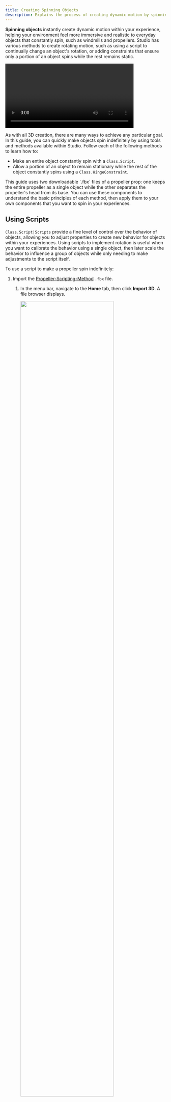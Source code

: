 ```yaml
---
title: Creating Spinning Objects
description: Explains the process of creating dynamic motion by spinning objects.
---
```


**Spinning objects** instantly create dynamic motion within your experience, helping your environment feel more immersive and realistic to everyday objects that constantly spin, such as windmills and propellers. Studio has various methods to create rotating motion, such as using a script to continually change an object's rotation, or adding constraints that ensure only a portion of an object spins while the rest remains static.

<video controls src="../../assets/tutorials/creating-spinning-objects/Overview.mp4" width="80%"></video>

As with all 3D creation, there are many ways to achieve any particular goal. In this guide, you can quickly make objects spin indefinitely by using tools and methods available within Studio. Follow each of the following methods to learn how to:

- Make an entire object constantly spin with a `Class.Script`.
- Allow a portion of an object to remain stationary while the rest of the object constantly spins using a `Class.HingeConstraint`.

<Alert severity="info">
   This guide uses two downloadable `.fbx` files of a propeller prop: one keeps the entire propeller as a single object while the other separates the propeller's head from its base. You can use these components to understand the basic principles of each method, then apply them to your own components that you want to spin in your experiences.
</Alert>

## Using Scripts

`Class.Script|Scripts` provide a fine level of control over the behavior of objects, allowing you to adjust properties to create new behavior for objects within your experiences. Using scripts to implement rotation is useful when you want to calibrate the behavior using a single object, then later scale the behavior to influence a group of objects while only needing to make adjustments to the script itself.

To use a script to make a propeller spin indefinitely:

1. Import the [Propeller-Scripting-Method](../../assets/tutorials/creating-spinning-objects/Propeller-Scripting-Method.fbx) `.fbx` file.

   1. In the menu bar, navigate to the **Home** tab, then click **Import 3D**. A file browser displays.

      <img width="80%" img src="../../assets/tutorials/creating-neon-signs/Import-3D.jpg" />

   1. Select the **Propeller-Scripting-Method** `.fbx` file, then click the **Open** button. The **Import Preview** window displays.
   1. In the hierarchy panel, select **Propeller_Geo**.
   1. In the **Object General** section,

      1. Rename the mesh **Propeller**.
      1. Enable the **Anchored** property to ensure the propeller doesn't change position when its blades begin to move.

   1. Click the **Import** button. The propeller displays within the viewport.

      <img width="80%" img src="../../assets/tutorials/creating-spinning-objects/Importing-Propeller-Scripting-Method.jpg" />

1. In the **Explorer** window, insert a script into the propeller.

   1. Hover over **Propeller** and click the **⊕** button. A contextual menu displays.
   1. From the menu, insert a **Script**.

1. In the new script, enter the following:

```lua
local RunService = game:GetService("RunService")

local propeller = script.Parent
local ROTATE_SPEED = 100

-- Heartbeat fires every frame, after the physics simulation has completed.
-- step is the amount of time that has elapsed since the previous frame.

RunService.Heartbeat:Connect(function(step)
	-- The amount to rotate is a function of ROTATE_SPEED and step.
	local rotationAmount = math.rad(ROTATE_SPEED * step)

	-- Apply rotationAmount to the propeller's current CFrame.
	propeller.CFrame = propeller.CFrame * CFrame.Angles(0, rotationAmount, 0)
end)
```

When you [playtest your experience](../../studio/test-tab.md), the script quickly rotates the propeller along the Y axis. If you want the propeller to move more quickly or slowly, you can adjust the speed to be higher or lower, respectively.

<video controls src="../../assets/tutorials/creating-spinning-objects/Using-Scripts.mp4" width="80%"></video>

## Using HingeConstraints

`Class.Constraint|Constraints` provide the ability to emulate realistic behavior of objects under physical forces, such as gravity, wind, and friction. Using a `Class.HingeConstraint`, you can create a relationship between the head and base of a propeller, then implement realistic motion in which the base of the propeller remains stationary while the head and its blades continuously spin. When accuracy is important, constraints allow you to simulate how objects spin in real world conditions.

### Configuring the Propeller Components

Before you create a `Class.HingeConstraint`, it's important to configure each of the propeller's components to make sure they have clear naming, the base remains anchored when the blades are in motion, and that you can easily see what's happening as you configure your constraint. This initial setup allows for the entire process to run more smoothly.

To configure the propeller components:

1. Import the [Propeller-HingeConstraint-Method](../../assets/tutorials/creating-spinning-objects/Propeller-HingeConstraint-Method.fbx) `.fbx` file.

   1. In the menu bar, navigate to the **Home** tab, then click **Import 3D**. A file browser displays.

      <img width="80%" img src="../../assets/tutorials/creating-neon-signs/Import-3D.jpg" />

   1. Select the **Propeller-HingeConstraint-Method** `.fbx` file, then click the **Open** button. The **Import Preview** window displays.
   1. In the **Object General** section, rename the model **Propeller**.
   1. In the hierarchy panel, select **PropellerHead_Geo**, then in the **Object General** section, rename the mesh **Head**.
   1. In the hierarchy panel, select **PropellerBase_Geo**, then in the **Object General** section,

      1. Rename the object **Base**.
      1. Enable the **Anchored** property to ensure the propeller doesn't change position when its blades begin to move.

   1. Click the **Import** button. The propeller displays within the viewport.

      <img width="80%" img src="../../assets/tutorials/creating-spinning-objects/Importing-Propeller-HingeConstraint-Method.jpg" />

1. In the menu bar, select the **Move** tool, then use the green Y axis arrow to create a gap between both parts to make it easier to visualize the HingeConstraint configuration.

### Configuring the HingeConstraint

Now that you have two components that make up the foundation of your propeller, you can create a `Class.HingeConstraint`, reorient the associated attachments so the propeller's head is able to spin on the Y axis without breaking the hinge, and set the constraint's values to enable the propeller to spin against any physical force within the experience.

#### Creating the HingeConstraint and Attachments

A `Class.HingeConstraint` allows two `Class.Attachment|Attachments` to rotate about one axis. This type of [constraint](../../physics/mechanical-constraints.md) is ideal for spinning objects with multiple components because it allows you to specify which component you want to spin while keeping the other stationary.

To create a HingeConstraint and its attachments:

1. In the **Explorer** window, insert a HingeConstraint into **Head**.

   1. Hover over **Head** and click the **⊕** button. A contextual menu displays.
   1. From the menu, insert a **HingeConstraint**.

1. Insert an attachment into **Head** and **Base**.

   1. Hover over **Head** and click the **⊕** button. A contextual menu displays.
   1. From the menu, insert an **Attachment**.
   1. Repeat this process for **Base**.
   1. Rename both attachments **HeadAttachment** and **BaseAttachment**, respectively.

      <img width="50%" img src="../../assets/tutorials/creating-spinning-objects/Creating-HingeConstraint.jpg" />

1. Select the **HingeConstraint**.
1. In the **Properties** window, assign the attachments to the HingeConstraint.

   1. Select the `Class.HingeConstraint.Attachment0` property. Your cursor changes.
   1. In the **Explorer** window, select **HeadAttachment**.
   1. Select the `Class.HingeConstraint.Attachment1` property. Your cursor changes.
   1. In the **Explorer** window, select **BaseAttachment**.

      <img width="60%" img src="../../assets/tutorials/creating-spinning-objects/Assigning-Attachments.jpg" />

#### Rotating and Moving the Attachments

If you keep both attachments at their default orientations and positions, the propeller's head tries to spin on the Z axis through the base instead of on the Y axis on top of the base. To ensure this doesn't happen, you must rotate the attachments until both Y axis arrows are pointing down, then move the hinge to the top of the base so the blades spin in the correct location.

<figure>
  <video controls src="../../assets/tutorials/creating-spinning-objects/Broken-Propeller.mp4" width="80%"></video>
  <figcaption>If you don't reorient and reposition the attachments, the propeller's head spins on the wrong axis in the middle of the base.</figcaption>
</figure>

Before you begin to reorient your attachments, make sure you are able to view them within the viewport by enabling constraint details:

1. In the menu bar, navigate to the **Model** tab, then the **Constraints** section.
1. If it's not currently enabled, click **Constraint Details** and **Draw On Top** to display constraint and attachment visual aids.

   <img width="60%" img src="../../assets/tutorials/creating-elevators/Constraint-Details.jpg" />

1. If you want to make the visualization of each attachment larger, increase **Scale**.

   <img width="60%" img src="../../assets/tutorials/creating-elevators/Constraint-Details-Scale.jpg" />

It's important to view attachments so that you can visualize how the constraint is using both attachments to connect the rotating object to the stationary object and see what axis the attachments are rotating on.

To rotate and move the constraint's attachments so the blades spin correctly:

1. In the menu bar, select the **Rotate** tool and rotate the **HeadAttachment** and **BaseAttachment** so that the yellow arrow of each attachment points downwards on the Y axis.

   <img width="60%" img src="../../assets/tutorials/creating-spinning-objects/Rotating-Attachments.jpg" />

1. Select the **Move** tool and use the green Y Axis arrow to reposition the **BaseAttachment** until it's at the top of the base. This tells Studio where to connect the hinge itself.

   <img width="60%" img src="../../assets/tutorials/creating-spinning-objects/Repositioning-BaseAttachment.jpg" />

1. In the **Explorer** window, select **Head**, then continue using the **Move** tool to close the gap between the propeller's head and base. This step is technically optional because Studio connects the hinge at runtime, but it's ideal to see the object as it reflects to users.

   <img width="60%" img src="../../assets/tutorials/creating-spinning-objects/Repositioning-PropellerHead.jpg" />

#### Setting HingeConstraint Values

Now that you have a `Class.HingeConstraint` and have aligned its associated `Class.Attachment|Attachments`, it's time to set the constraint's values to tell Studio's engine how quickly the blades need to rotate, and how strong the blade's motion must push against any physical force within the experience. To ensure that the propeller rotates under all physical conditions, this technique uses the highest strength value possible.

To set values for your constraint to enable elevator movement within a set range of motion:

1. In the **Explorer** window, select **HingeConstraint**.
1. In the **Properties** window, navigate to the **Hinge** section, then set **ActuatorType** to **Motor**. New property fields display.
1. Navigate to the **Motor** section, then ensure the propeller head has plenty of strength to handle any physical load, and that they rotate quickly per second.

   1. Set **MotorMaxTorque** to **9999999999999999999999999999999999999999**. The field displays inf.
   1. Set **AngularVelocity** to **50**.

When you [playtest your experience](../../studio/test-tab.md), the `Class.HingeConstraint` moves the propeller at a speed of 50 frames per second along the Y axis. If you want the propeller to move more quickly or slowly, you can adjust the AngularVelocity value to be higher or lower, respectively.

<video controls src="../../assets/tutorials/creating-spinning-objects/Using-HingeConstraints.mp4" width="80%"></video>
